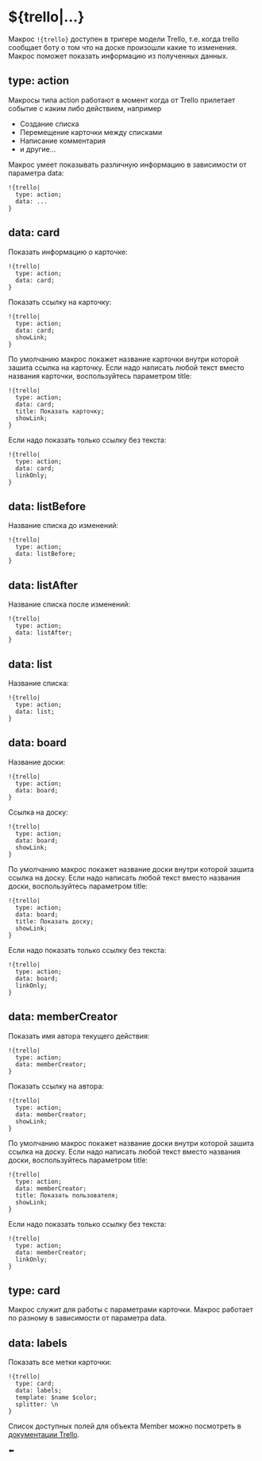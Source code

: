 # ${trello|...}

Макрос `!{trello}` доступен в тригере модели Trello, т.е. когда trello сообщает боту о том что на доске произошли какие то изменения. Макрос поможет показать информацию из полученных данных.

## type: action

Макросы типа action работают в момент когда от Trello прилетает событие с каким либо действием, например
 * Создание списка
* Перемещение карточки между списками
* Написание комментария
* и другие...

Макрос умеет показывать различную информацию в зависимости от параметра data:
```plain 
!{trello| 
  type: action;
  data: ...
}
```
## data: card

Показать информацию о карточке:
```plain 
!{trello|
  type: action;
  data: card;
}
```

Показать ссылку на карточку:
```plain 
!{trello|
  type: action;
  data: card;
  showLink;
}
```

По умолчанию макрос покажет название карточки внутри которой зашита ссылка на карточку. Если надо написать любой текст вместо названия карточки, воспользуйтесь параметром title:
```plain 
!{trello|
  type: action;
  data: card;
  title: Показать карточку;
  showLink;
}
```

Если надо показать только ссылку без текста:
```plain 
!{trello|
  type: action;
  data: card;
  linkOnly;
}
```
## data: listBefore

Название списка до изменений:
```plain 
!{trello|
  type: action; 
  data: listBefore;
}
```
## data: listAfter

Название списка после изменений:
```plain 
!{trello|
  type: action; 
  data: listAfter;
}
```
## data: list

Название списка:
```plain 
!{trello|
  type: action; 
  data: list;
}
```
## data: board

Название доски:
```plain 
!{trello|
  type: action; 
  data: board;
}
```

Ссылка на доску:
```plain 
!{trello|
  type: action; 
  data: board;
  showLink;
}
```

По умолчанию макрос покажет название доски внутри которой зашита ссылка на доску. Если надо написать любой текст вместо названия доски, воспользуйтесь параметром title:
```plain 
!{trello|
  type: action; 
  data: board;
  title: Показать доску;
  showLink;
}
```

Если надо показать только ссылку без текста:
```plain 
!{trello|
  type: action; 
  data: board;
  linkOnly;
}
```
## data: memberCreator

Показать имя автора текущего действия:
```plain 
!{trello|
  type: action; 
  data: memberCreator;
}
```

Показать ссылку  на автора:
```plain 
!{trello|
  type: action; 
  data: memberCreator;
  showLink;
}
```

По умолчанию макрос покажет название доски внутри которой зашита ссылка на доску. Если надо написать любой текст вместо названия доски, воспользуйтесь параметром title:
```plain 
!{trello|
  type: action; 
  data: memberCreator;
  title: Показать пользователя;
  showLink;
}
```

Если надо показать только ссылку без текста:
```plain 
!{trello|
  type: action; 
  data: memberCreator;
  linkOnly;
}
```


## type: card

Макрос служит для работы с параметрами карточки. Макрос работает по разному в зависимости от параметра data.
## data: labels

Показать все метки карточки:
```plain 
!{trello|
  type: card;
  data: labels;
  template: $name $color;
  splitter: \n
}
```

Список доступных полей для объекта Member можно посмотреть в [документации Trello](/docs/admin/trello).


⬅️
